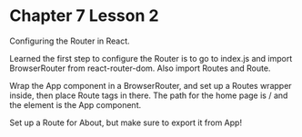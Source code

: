 # Chapter 7 Lesson 2

Configuring the Router in React.

Learned the first step to configure the Router is to go to index.js and import BrowserRouter from react-router-dom. Also import Routes and Route.

Wrap the App component in a BrowserRouter, and set up a Routes wrapper inside, then place Route tags in there. The path for the home page is / and the element is the App component.

Set up a Route for About, but make sure to export it from App!